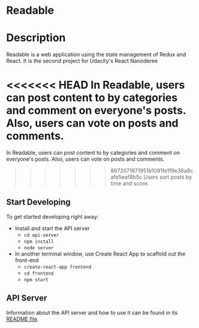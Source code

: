 # Readable

# Description

Readable is a web application using the state management of Redux and React.
It is the second project for Udacity's React Nanoderee

<<<<<<< HEAD
In Readable, users can post content to by categories and comment on everyone's posts. Also, users can vote on posts and comments.
=======
In Readable, users can post content to by categories and comment on everyone's posts. Also, users can vote on posts and comments. 
>>>>>>> 8672071871951b1091fe1f9e38a8cafe5eaf8b5c
Users sort posts by time and score.


## Start Developing

To get started developing right away:

* Install and start the API server
    - `cd api-server`
    - `npm install`
    - `node server`
* In another terminal window, use Create React App to scaffold out the front-end
    - `create-react-app frontend`
    - `cd frontend`
    - `npm start`

## API Server

Information about the API server and how to use it can be found in its [README file](api-server/README.md).
